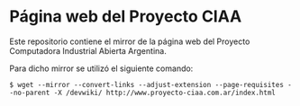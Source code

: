# Página web del Proyecto CIAA

Este repositorio contiene el mirror de la página web del Proyecto Computadora Industrial Abierta Argentina.

Para dicho mirror se utilizó el siguiente comando:

```
$ wget --mirror --convert-links --adjust-extension --page-requisites --no-parent -X /devwiki/ http://www.proyecto-ciaa.com.ar/index.html
```